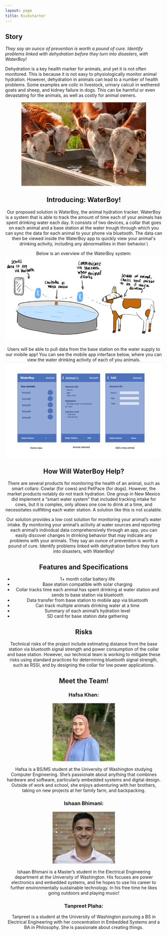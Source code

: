 ```yaml
---
layout: page
title: Kickstarter
---
```


## Story
*They say an ounce of prevention is worth a pound of cure. Identify problems linked with dehydration before they turn into disasters, with WaterBoy!*

Dehydration is a key health marker for animals, and yet it is not often monitored. This is because it is not easy to physiologically monitor animal hydration. However, dehydration in animals can lead to a number of health problems. Some examples are colic in livestock, urinary calculi in wethered goats and sheep, and kidney failure in dogs. This can be harmful or even devastating for the animals, as well as costly for animal owners.

<center><img src="PrototypeImages/cows_drinking.jpg" alt="cows" width="400"/>


## Introducing: WaterBoy!
Our proposed solution is WaterBoy, the animal hydration tracker. WaterBoy is a system that is able to track the amount of time each of your animals has spent drinking water each day. It consists of two devices, a collar that goes on each animal and a base station at the water trough through which you can sync the data for each animal to your phone via bluetooth. The data can then be viewed inside the WaterBoy app to quickly view your animal's drinking activity, including any abnormalities in their behavior.\

Below is an overview of the WaterBoy system:
![Proposed Design](PrototypeImages/waterboy_system.png)


Users will be able to pull data from the base station on the water supply to our mobile app! You can see the mobile app interface below, where you can view the water drinking activity of each of you animals.
![App Mockup 1](PrototypeImages/app_mockup1.png)


## How Will WaterBoy Help?
There are several products for monitoring the health of an animal, such as smart collars: Cowlar (for cows) and PetPace (for dogs). However, the market products notably do not track hydration. One group in New Mexico did implement a “smart water system” that included tracking intake for cows, but it is complex, only allows one cow to drink at a time, and necessitates outfitting each water station. A solution like this is not scalable.

Our solution provides a low cost solution for monitoring your animal’s water intake. By monitoring your animal’s activity at water sources and reporting each animal’s individual data comprehensively through an app, you can easily discover changes in drinking behavior that may indicate any problems with your animals. They say an ounce of prevention is worth a pound of cure. Identify problems linked with dehydration before they turn into disasters, with WaterBoy!


## Features and Specifications
- 1+ month collar battery life
- Base station compatible with solar charging
- Collar tracks time each animal has spent drinking at water station and sends to base station via bluetooth
- Data transfer from base station to mobile app via bluetooth
- Can track multiple animals drinking water at a time
- Summary of each animal’s hydration level
- SD card for base station data gathering

## Risks
Technical risks of the project include estimating distance from the base station via bluetooth signal strength and power consumption of the collar and base station. However, our technical team is working to mitigate these risks using standard practices for determining bluetooth signal strength, such as RSSI, and by designing the collar for low power applications.

## Meet the Team!
### Hafsa Khan:
<img src="TeamImages/hafsa.png" alt="hafsa" width="200"/>

Hafsa is a BS/MS student at the University of Washington studying Computer Engineering. She’s passionate about anything that combines hardware and software, particularly embedded systems and digital design. Outside of work and school, she enjoys adventuring with her brothers, taking on new projects at her family farm, and backpacking. 

### Ishaan Bhimani:
<img src="TeamImages/ishaan.png" alt="ishaan" width="200"/>

Ishaan Bhimani is a Master’s student in the Electrical Engineering department at the University of Washington. His focuses are power electronics and embedded systems, and he hopes to use his career to further environmentally sustainable technology. In his free time he likes going outdoors and playing music!

### Tanpreet Plaha:
Tanpreet is a student at the University of Washington pursuing a BS in Electrical Engineering with her concentration in Embedded Systems and a BA in Philosophy. She is passionate about creating things.

